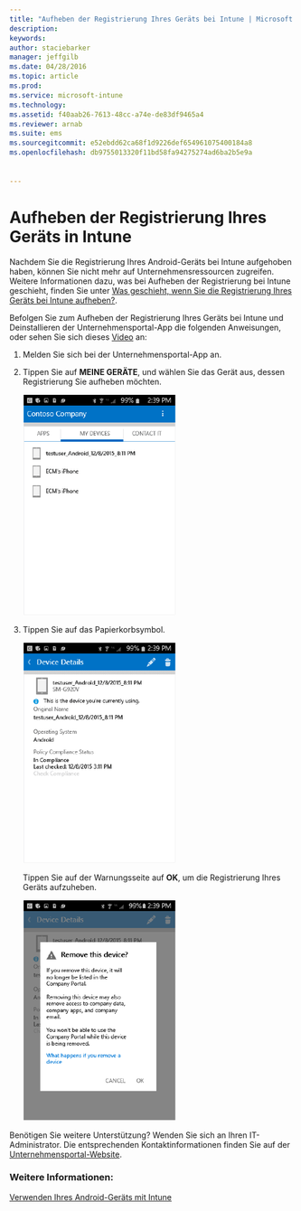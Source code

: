 ```yaml
---
title: "Aufheben der Registrierung Ihres Geräts bei Intune | Microsoft Intune"
description: 
keywords: 
author: staciebarker
manager: jeffgilb
ms.date: 04/28/2016
ms.topic: article
ms.prod: 
ms.service: microsoft-intune
ms.technology: 
ms.assetid: f40aab26-7613-48cc-a74e-de83df9465a4
ms.reviewer: arnab
ms.suite: ems
ms.sourcegitcommit: e52ebdd62ca68f1d9226def654961075400184a8
ms.openlocfilehash: db9755013320f11bd58fa94275274ad6ba2b5e9a


---
```



# Aufheben der Registrierung Ihres Geräts in Intune

Nachdem Sie die Registrierung Ihres Android-Geräts bei Intune aufgehoben haben, können Sie nicht mehr auf Unternehmensressourcen zugreifen.  Weitere Informationen dazu, was bei Aufheben der Registrierung bei Intune geschieht, finden Sie unter [Was geschieht, wenn Sie die Registrierung Ihres Geräts bei Intune aufheben?](what-happens-if-you-unenroll-your-device-from-intune-android.md).

Befolgen Sie zum Aufheben der Registrierung Ihres Geräts bei Intune und Deinstallieren der Unternehmensportal-App die folgenden Anweisungen, oder sehen Sie sich dieses [Video](http://aka.ms/gyq2du) an:

1.  Melden Sie sich bei der Unternehmensportal-App an.

2.  Tippen Sie auf **MEINE GERÄTE**, und wählen Sie das Gerät aus, dessen Registrierung Sie aufheben möchten.

    ![android-company-portal-unenroll-choose-device](./media/andr-1-my-devices-choose.png)

3.  Tippen Sie auf das Papierkorbsymbol.

    ![android-company-portal-unenroll-tap-trash](./media/andr-2-tap-trashcan.png)

    Tippen Sie auf der Warnungsseite auf **OK**, um die Registrierung Ihres Geräts aufzuheben.

    ![android-company-portal-unenroll-warning](./media/andr-3-warning-about-remove.png)

Benötigen Sie weitere Unterstützung? Wenden Sie sich an Ihren IT-Administrator. Die entsprechenden Kontaktinformationen finden Sie auf der [Unternehmensportal-Website](http://portal.manage.microsoft.com).

### Weitere Informationen:
[Verwenden Ihres Android-Geräts mit Intune](using-your-android-device-with-intune.md)


<!--HONumber=Jun16_HO4-->


